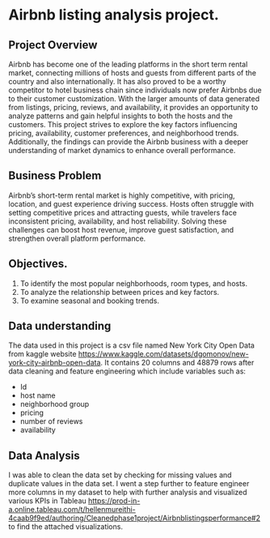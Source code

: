 # Airbnb listing analysis project.
## Project Overview
Airbnb has become one of the leading platforms in the short term rental market, connecting millions of hosts and guests from different  parts of the country and also internationally. It has also proved to be a worthy competitor to hotel business chain since individuals now prefer Airbnbs due to their customer customization. With the larger amounts of data generated from listings, pricing, reviews, and availability, it provides an opportunity to analyze patterns and gain helpful insights to both the hosts and the customers.
This project strives to explore the key factors influencing pricing, availability, customer preferences, and neighborhood trends. Additionally, the findings can provide the Airbnb business with a deeper understanding of market dynamics to enhance overall performance.

## Business Problem
Airbnb’s short-term rental market is highly competitive, with pricing, location, and guest experience driving success. Hosts often struggle with setting competitive prices and attracting guests, while travelers face inconsistent pricing, availability, and host reliability. Solving these challenges can boost host revenue, improve guest satisfaction, and strengthen overall platform performance.

## Objectives.
1. To identify the most popular neighborhoods, room types, and hosts.
2. To analyze the relationship between prices and key factors.
3. To examine seasonal and booking trends.

## Data understanding
The data used in this project is a csv file named New York City Open Data from  kaggle website https://www.kaggle.com/datasets/dgomonov/new-york-city-airbnb-open-data.
It contains 20 columns and 48879 rows after data cleaning and feature engineering which include variables such as:
+ Id
+ host name
+ neighborhood group
+ pricing
+ number of reviews
+ availability

## Data Analysis
I was able to clean the data set by checking for missing values and duplicate values in the data set. I went a step further to feature engineer more columns in my dataset to help with further analysis and visualized various KPIs in Tableau https://prod-in-a.online.tableau.com/t/hellenmureithi-4caab9f9ed/authoring/Cleanedphase1project/Airbnblistingsperformance#2 to find the attached visualizations.
